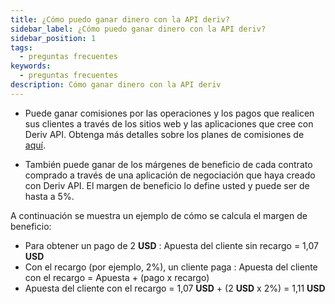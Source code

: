 ```yaml
---
title: ¿Cómo puedo ganar dinero con la API deriv?
sidebar_label: ¿Cómo puedo ganar dinero con la API deriv?
sidebar_position: 1
tags:
  - preguntas frecuentes
keywords:
  - preguntas frecuentes
description: Cómo ganar dinero con la API deriv
---
```


- Puede ganar comisiones por las operaciones y los pagos que realicen sus clientes a través de
  los sitios web y las aplicaciones que cree con Deriv API. Obtenga más detalles sobre los planes de comisiones de
  [aquí](https://deriv.com/partners/affiliate-ib).

- También puede ganar de los márgenes de beneficio de cada contrato comprado a través de una aplicación de negociación
  que haya creado con Deriv API. El margen de beneficio lo define usted y puede ser de hasta
  a 5%.

A continuación se muestra un ejemplo de cómo se calcula el margen de beneficio:

- Para obtener un pago de 2 **USD** : Apuesta del cliente sin recargo = 1,07 **USD**
- Con el recargo (por ejemplo, 2%), un cliente paga : Apuesta del cliente con el recargo =
  Apuesta + (pago x recargo)
- Apuesta del cliente con el recargo = 1,07 **USD** + (2 **USD** x 2%) = 1,11 **USD**
